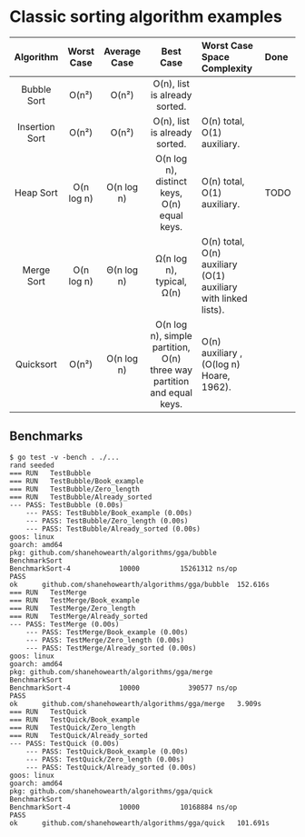 # Classic sorting algorithm examples


| Algorithm | Worst Case | Average Case | Best Case | Worst Case Space Complexity | Done |
|:---:|:---:|:---:|:---:|:---|:---|
| Bubble Sort | O(n²) | O(n²) | O(n), list is already sorted. |||
| Insertion Sort | O(n²) | O(n²) | O(n), list is already sorted. | O(n) total, O(1) auxiliary. ||
| Heap Sort | O(n log n) | O(n log n) | O(n log n), distinct keys, O(n) equal keys.| O(n) total, O(1) auxiliary. | TODO |
| Merge Sort | O(n log n) | Θ(n log n) | Ω(n log n), typical, Ω(n) | O(n) total, O(n) auxiliary (O(1) auxiliary with linked lists). ||
| Quicksort | O(n²) | O(n log n) | O(n log n), simple partition, O(n) three way partition and equal keys. | O(n) auxiliary , (O(log n) Hoare, 1962). ||

## Benchmarks
``` shell
$ go test -v -bench . ./...
rand seeded
=== RUN   TestBubble
=== RUN   TestBubble/Book_example
=== RUN   TestBubble/Zero_length
=== RUN   TestBubble/Already_sorted
--- PASS: TestBubble (0.00s)
    --- PASS: TestBubble/Book_example (0.00s)
    --- PASS: TestBubble/Zero_length (0.00s)
    --- PASS: TestBubble/Already_sorted (0.00s)
goos: linux
goarch: amd64
pkg: github.com/shanehowearth/algorithms/gga/bubble
BenchmarkSort
BenchmarkSort-4            10000          15261312 ns/op
PASS
ok      github.com/shanehowearth/algorithms/gga/bubble  152.616s
=== RUN   TestMerge
=== RUN   TestMerge/Book_example
=== RUN   TestMerge/Zero_length
=== RUN   TestMerge/Already_sorted
--- PASS: TestMerge (0.00s)
    --- PASS: TestMerge/Book_example (0.00s)
    --- PASS: TestMerge/Zero_length (0.00s)
    --- PASS: TestMerge/Already_sorted (0.00s)
goos: linux
goarch: amd64
pkg: github.com/shanehowearth/algorithms/gga/merge
BenchmarkSort
BenchmarkSort-4            10000            390577 ns/op
PASS
ok      github.com/shanehowearth/algorithms/gga/merge   3.909s
=== RUN   TestQuick
=== RUN   TestQuick/Book_example
=== RUN   TestQuick/Zero_length
=== RUN   TestQuick/Already_sorted
--- PASS: TestQuick (0.00s)
    --- PASS: TestQuick/Book_example (0.00s)
    --- PASS: TestQuick/Zero_length (0.00s)
    --- PASS: TestQuick/Already_sorted (0.00s)
goos: linux
goarch: amd64
pkg: github.com/shanehowearth/algorithms/gga/quick
BenchmarkSort
BenchmarkSort-4            10000          10168884 ns/op
PASS
ok      github.com/shanehowearth/algorithms/gga/quick   101.691s
```
